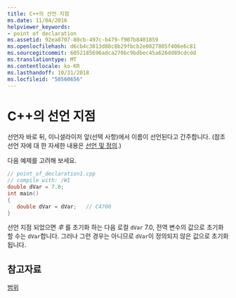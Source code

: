 ```yaml
---
title: C++의 선언 지점
ms.date: 11/04/2016
helpviewer_keywords:
- point of declaration
ms.assetid: 92ea8707-80cb-497c-b479-f907b8401859
ms.openlocfilehash: d6cb4c3813d88c8b29fbcb2e0827805f406e6c81
ms.sourcegitcommit: 6052185696adca270bc9bdbec45a626dd89cdcdd
ms.translationtype: MT
ms.contentlocale: ko-KR
ms.lasthandoff: 10/31/2018
ms.locfileid: "50560656"
---
```

# <a name="point-of-declaration-in-c"></a>C++의 선언 지점

선언자 바로 뒤, 이니셜라이저 앞(선택 사항)에서 이름이 선언된다고 간주합니다. (참조 선언 자에 대 한 자세한 내용은 [선언 및 정의](declarations-and-definitions-cpp.md).)

다음 예제를 고려해 보세요.

```cpp
// point_of_declaration1.cpp
// compile with: /W1
double dVar = 7.0;
int main()
{
   double dVar = dVar;   // C4700
}
```

선언 지점 되었으면 *후* 를 초기화 하는 다음 로컬 `dVar` 7.0, 전역 변수의 값으로 초기화할 수는 `dVar`합니다. 그러나 그런 경우는 아니므로 `dVar`이 정의되지 않은 값으로 초기화됩니다.

## <a name="see-also"></a>참고자료

[범위](../cpp/scope-visual-cpp.md)